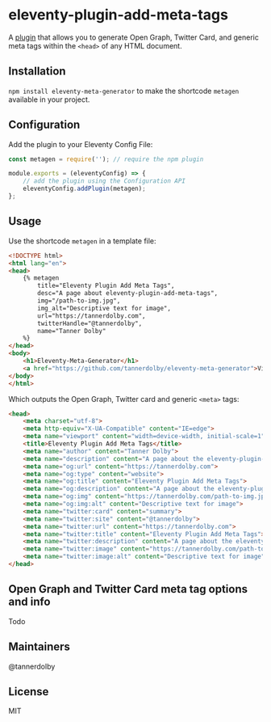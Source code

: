 # eleventy-plugin-add-meta-tags

A [plugin](https://www.11ty.dev/docs/plugins/) that allows you to generate Open Graph, Twitter Card, and generic meta tags within the `<head>` of any HTML document.

## Installation
`npm install eleventy-meta-generator` to make the shortcode `metagen` available in your project.

## Configuration
Add the plugin to your Eleventy Config File:

```js
const metagen = require(''); // require the npm plugin

module.exports = (eleventyConfig) => {
    // add the plugin using the Configuration API
    eleventyConfig.addPlugin(metagen);
};
```

## Usage
Use the shortcode `metagen` in a template file:

```html
<!DOCTYPE html>
<html lang="en">
<head>
    {% metagen 
        title="Eleventy Plugin Add Meta Tags",
        desc="A page about eleventy-plugin-add-meta-tags",
        img="/path-to-img.jpg",
        img_alt="Descriptive text for image",
        url="https://tannerdolby.com",
        twitterHandle="@tannerdolby",
        name="Tanner Dolby"
    %}
</head>
<body>
    <h1>Eleventy-Meta-Generator</h1>
    <a href="https://github.com/tannerdolby/eleventy-meta-generator">View the project on Github</a>
</body>
</html>
```

Which outputs the Open Graph, Twitter card and generic `<meta>` tags:

```html
<head>
    <meta charset="utf-8">
	<meta http-equiv="X-UA-Compatible" content="IE=edge">
	<meta name="viewport" content="width=device-width, initial-scale=1">
	<title>Eleventy Plugin Add Meta Tags</title>
	<meta name="author" content="Tanner Dolby">
	<meta name="description" content="A page about the eleventy-plugin-add-meta-tags">
	<meta name="og:url" content="https://tannerdolby.com">
	<meta name="og:type" content="website">
	<meta name="og:title" content="Eleventy Plugin Add Meta Tags">
	<meta name="og:description" content="A page about the eleventy-plugin-add-meta-tags">
	<meta name="og:img" content="https://tannerdolby.com/path-to-img.jpg">
	<meta name="og:img:alt" content="Descriptive text for image">
	<meta name="twitter:card" content="summary">
	<meta name="twitter:site" content="@tannerdolby">
	<meta name="twitter:url" content="https://tannerdolby.com">
	<meta name="twitter:title" content="Eleventy Plugin Add Meta Tags">
	<meta name="twitter:description" content="A page about the eleventy-plugin-add-meta-tags">
	<meta name="twitter:image" content="https://tannerdolby.com/path-to-img.jpg">
	<meta name="twitter:image:alt" content="Descriptive text for image">
</head>
```

## Open Graph and Twitter Card meta tag options and info
Todo

## Maintainers
@tannerdolby

## License
MIT